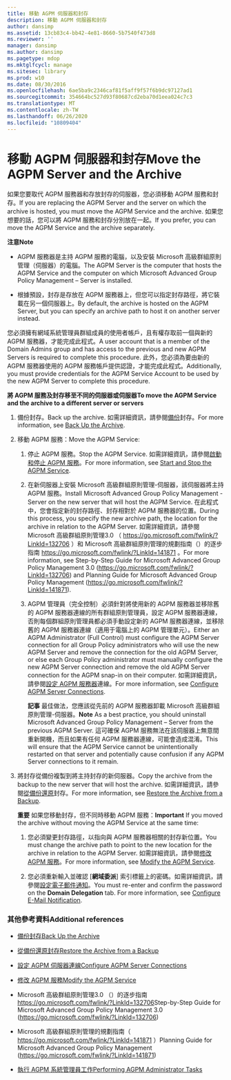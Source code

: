 ```yaml
---
title: 移動 AGPM 伺服器和封存
description: 移動 AGPM 伺服器和封存
author: dansimp
ms.assetid: 13cb83c4-bb42-4e81-8660-5b7540f473d8
ms.reviewer: ''
manager: dansimp
ms.author: dansimp
ms.pagetype: mdop
ms.mktglfcycl: manage
ms.sitesec: library
ms.prod: w10
ms.date: 08/30/2016
ms.openlocfilehash: 6ae5ba9c2346caf81f5aff9f57f6b9dc97127ad1
ms.sourcegitcommit: 354664bc527d93f80687cd2eba70d1eea024c7c3
ms.translationtype: MT
ms.contentlocale: zh-TW
ms.lasthandoff: 06/26/2020
ms.locfileid: "10809404"
---
```

# <span data-ttu-id="4f313-103">移動 AGPM 伺服器和封存</span><span class="sxs-lookup"><span data-stu-id="4f313-103">Move the AGPM Server and the Archive</span></span>


<span data-ttu-id="4f313-104">如果您要取代 AGPM 服務器和存放封存的伺服器，您必須移動 AGPM 服務和封存。</span><span class="sxs-lookup"><span data-stu-id="4f313-104">If you are replacing the AGPM Server and the server on which the archive is hosted, you must move the AGPM Service and the archive.</span></span> <span data-ttu-id="4f313-105">如果您想要的話，您可以將 AGPM 服務和封存分別放在一起。</span><span class="sxs-lookup"><span data-stu-id="4f313-105">If you prefer, you can move the AGPM Service and the archive separately.</span></span>

**<span data-ttu-id="4f313-106">注意</span><span class="sxs-lookup"><span data-stu-id="4f313-106">Note</span></span>**  
-   <span data-ttu-id="4f313-107">AGPM 服務器是主持 AGPM 服務的電腦，以及安裝 Microsoft 高級群組原則管理（伺服器）的電腦。</span><span class="sxs-lookup"><span data-stu-id="4f313-107">The AGPM Server is the computer that hosts the AGPM Service and the computer on which Microsoft Advanced Group Policy Management – Server is installed.</span></span>

-   <span data-ttu-id="4f313-108">根據預設，封存是存放在 AGPM 服務器上，但您可以指定封存路徑，將它裝載在另一個伺服器上。</span><span class="sxs-lookup"><span data-stu-id="4f313-108">By default, the archive is hosted on the AGPM Server, but you can specify an archive path to host it on another server instead.</span></span>

 

<span data-ttu-id="4f313-109">您必須擁有網域系統管理員群組成員的使用者帳戶，且有權存取前一個與新的 AGPM 服務器，才能完成此程式。</span><span class="sxs-lookup"><span data-stu-id="4f313-109">A user account that is a member of the Domain Admins group and has access to the previous and new AGPM Servers is required to complete this procedure.</span></span> <span data-ttu-id="4f313-110">此外，您必須為要由新的 AGPM 服務器使用的 AGPM 服務帳戶提供認證，才能完成此程式。</span><span class="sxs-lookup"><span data-stu-id="4f313-110">Additionally, you must provide credentials for the AGPM Service Account to be used by the new AGPM Server to complete this procedure.</span></span>

**<span data-ttu-id="4f313-111">將 AGPM 服務及封存移至不同的伺服器或伺服器</span><span class="sxs-lookup"><span data-stu-id="4f313-111">To move the AGPM Service and the archive to a different server or servers</span></span>**

1.  <span data-ttu-id="4f313-112">備份封存。</span><span class="sxs-lookup"><span data-stu-id="4f313-112">Back up the archive.</span></span> <span data-ttu-id="4f313-113">如需詳細資訊，請參閱[備份](back-up-the-archive.md)封存。</span><span class="sxs-lookup"><span data-stu-id="4f313-113">For more information, see [Back Up the Archive](back-up-the-archive.md).</span></span>

2.  <span data-ttu-id="4f313-114">移動 AGPM 服務：</span><span class="sxs-lookup"><span data-stu-id="4f313-114">Move the AGPM Service:</span></span>

    1.  <span data-ttu-id="4f313-115">停止 AGPM 服務。</span><span class="sxs-lookup"><span data-stu-id="4f313-115">Stop the AGPM Service.</span></span> <span data-ttu-id="4f313-116">如需詳細資訊，請參閱[啟動和停止 AGPM 服務](start-and-stop-the-agpm-service-agpm30ops.md)。</span><span class="sxs-lookup"><span data-stu-id="4f313-116">For more information, see [Start and Stop the AGPM Service](start-and-stop-the-agpm-service-agpm30ops.md).</span></span>

    2.  <span data-ttu-id="4f313-117">在新伺服器上安裝 Microsoft 高級群組原則管理-伺服器，該伺服器將主持 AGPM 服務。</span><span class="sxs-lookup"><span data-stu-id="4f313-117">Install Microsoft Advanced Group Policy Management - Server on the new server that will host the AGPM Service.</span></span> <span data-ttu-id="4f313-118">在此程式中，您會指定新的封存路徑、封存相對於 AGPM 服務器的位置。</span><span class="sxs-lookup"><span data-stu-id="4f313-118">During this process, you specify the new archive path, the location for the archive in relation to the AGPM Server.</span></span> <span data-ttu-id="4f313-119">如需詳細資訊，請參閱 Microsoft 高級群組原則管理3.0 （ <https://go.microsoft.com/fwlink/?LinkId=132706> ）和 Microsoft 高級群組原則管理的規劃指南（）的逐步指南 <https://go.microsoft.com/fwlink/?LinkId=141871> 。</span><span class="sxs-lookup"><span data-stu-id="4f313-119">For more information, see Step-by-Step Guide for Microsoft Advanced Group Policy Management 3.0 (<https://go.microsoft.com/fwlink/?LinkId=132706>) and Planning Guide for Microsoft Advanced Group Policy Management (<https://go.microsoft.com/fwlink/?LinkId=141871>).</span></span>

    3.  <span data-ttu-id="4f313-120">AGPM 管理員（完全控制）必須針對將使用新的 AGPM 服務器並移除舊的 AGPM 服務器連線的所有群組原則管理員，設定 AGPM 服務器連線，否則每個群組原則管理員都必須手動設定新的 AGPM 服務器連線，並移除舊的 AGPM 服務器連線（適用于電腦上的 AGPM 管理單元）。</span><span class="sxs-lookup"><span data-stu-id="4f313-120">Either an AGPM Administrator (Full Control) must configure the AGPM Server connection for all Group Policy administrators who will use the new AGPM Server and remove the connection for the old AGPM Server, or else each Group Policy administrator must manually configure the new AGPM Server connection and remove the old AGPM Server connection for the AGPM snap-in on their computer.</span></span> <span data-ttu-id="4f313-121">如需詳細資訊，請參閱[設定 AGPM 服務器](configure-agpm-server-connections-agpm30ops.md)連線。</span><span class="sxs-lookup"><span data-stu-id="4f313-121">For more information, see [Configure AGPM Server Connections](configure-agpm-server-connections-agpm30ops.md).</span></span>

        <span data-ttu-id="4f313-122">**記事** 最佳做法，您應該從先前的 AGPM 服務器卸載 Microsoft 高級群組原則管理-伺服器。</span><span class="sxs-lookup"><span data-stu-id="4f313-122">**Note** As a best practice, you should uninstall Microsoft Advanced Group Policy Management – Server from the previous AGPM Server.</span></span> <span data-ttu-id="4f313-123">這可確保 AGPM 服務無法在該伺服器上無意間重新開機，而且如果有任何 AGPM 服務器連線，可能會造成混淆。</span><span class="sxs-lookup"><span data-stu-id="4f313-123">This will ensure that the AGPM Service cannot be unintentionally restarted on that server and potentially cause confusion if any AGPM Server connections to it remain.</span></span>

         

3.  <span data-ttu-id="4f313-124">將封存從備份複製到將主持封存的新伺服器。</span><span class="sxs-lookup"><span data-stu-id="4f313-124">Copy the archive from the backup to the new server that will host the archive.</span></span> <span data-ttu-id="4f313-125">如需詳細資訊，請參閱[從備份還原](restore-the-archive-from-a-backup.md)封存。</span><span class="sxs-lookup"><span data-stu-id="4f313-125">For more information, see [Restore the Archive from a Backup](restore-the-archive-from-a-backup.md).</span></span>

    <span data-ttu-id="4f313-126">**重要** 如果您移動封存，但不同時移動 AGPM 服務：</span><span class="sxs-lookup"><span data-stu-id="4f313-126">**Important** If you moved the archive without moving the AGPM Service at the same time:</span></span>

    1.  <span data-ttu-id="4f313-127">您必須變更封存路徑，以指向與 AGPM 服務器相關的封存新位置。</span><span class="sxs-lookup"><span data-stu-id="4f313-127">You must change the archive path to point to the new location for the archive in relation to the AGPM Server.</span></span> <span data-ttu-id="4f313-128">如需詳細資訊，請參閱[修改 AGPM 服務](modify-the-agpm-service-agpm30ops.md)。</span><span class="sxs-lookup"><span data-stu-id="4f313-128">For more information, see [Modify the AGPM Service](modify-the-agpm-service-agpm30ops.md).</span></span>

    2.  <span data-ttu-id="4f313-129">您必須重新輸入並確認 [**網域委派**] 索引標籤上的密碼。如需詳細資訊，請參閱[設定電子郵件通知](configure-e-mail-notification-agpm30ops.md)。</span><span class="sxs-lookup"><span data-stu-id="4f313-129">You must re-enter and confirm the password on the **Domain Delegation** tab. For more information, see [Configure E-Mail Notification](configure-e-mail-notification-agpm30ops.md).</span></span>

     

### <span data-ttu-id="4f313-130">其他參考資料</span><span class="sxs-lookup"><span data-stu-id="4f313-130">Additional references</span></span>

-   [<span data-ttu-id="4f313-131">備份封存</span><span class="sxs-lookup"><span data-stu-id="4f313-131">Back Up the Archive</span></span>](back-up-the-archive.md)

-   [<span data-ttu-id="4f313-132">從備份還原封存</span><span class="sxs-lookup"><span data-stu-id="4f313-132">Restore the Archive from a Backup</span></span>](restore-the-archive-from-a-backup.md)

-   [<span data-ttu-id="4f313-133">設定 AGPM 伺服器連線</span><span class="sxs-lookup"><span data-stu-id="4f313-133">Configure AGPM Server Connections</span></span>](configure-agpm-server-connections-agpm30ops.md)

-   [<span data-ttu-id="4f313-134">修改 AGPM 服務</span><span class="sxs-lookup"><span data-stu-id="4f313-134">Modify the AGPM Service</span></span>](modify-the-agpm-service-agpm30ops.md)

-   <span data-ttu-id="4f313-135">Microsoft 高級群組原則管理3.0 （）的逐步指南 <https://go.microsoft.com/fwlink/?LinkId=132706></span><span class="sxs-lookup"><span data-stu-id="4f313-135">Step-by-Step Guide for Microsoft Advanced Group Policy Management 3.0 (<https://go.microsoft.com/fwlink/?LinkId=132706>)</span></span>

-   <span data-ttu-id="4f313-136">Microsoft 高級群組原則管理的規劃指南（ <https://go.microsoft.com/fwlink/?LinkId=141871> ）</span><span class="sxs-lookup"><span data-stu-id="4f313-136">Planning Guide for Microsoft Advanced Group Policy Management (<https://go.microsoft.com/fwlink/?LinkId=141871>)</span></span>

-   [<span data-ttu-id="4f313-137">執行 AGPM 系統管理員工作</span><span class="sxs-lookup"><span data-stu-id="4f313-137">Performing AGPM Administrator Tasks</span></span>](performing-agpm-administrator-tasks-agpm30ops.md)

 

 





